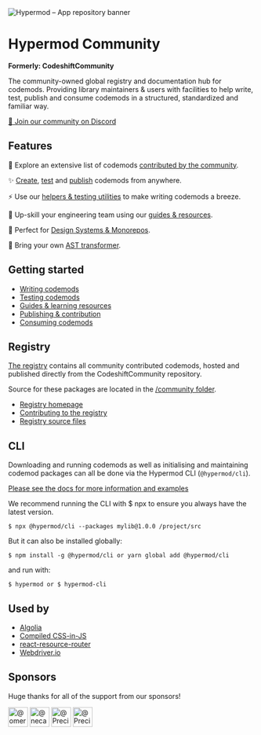 <picture>
  <source media="(prefers-color-scheme: dark)" srcset="https://github.com/hypermod-io/hypermod-community/assets/3030010/f4ec415a-b320-4949-b352-0be9b1666f97">
  <source media="(prefers-color-scheme: light)" srcset="https://github.com/hypermod-io/hypermod-community/assets/3030010/9deed89f-1b24-4914-8007-74551abf40b2">
  <img alt="Hypermod – App repository banner" src="https://github.com/hypermod-io/hypermod-community/assets/3030010/9deed89f-1b24-4914-8007-74551abf40b2">
</picture>

# Hypermod Community

**Formerly: CodeshiftCommunity**

The community-owned global registry and documentation hub for codemods. Providing library maintainers & users with facilities to help write, test, publish and consume codemods in a structured, standardized and familiar way.

[💬 Join our community on Discord](https://discord.gg/XGqmKNZ8Rk)

## Features

🔭 Explore an extensive list of codemods [contributed by the community](https://www.codeshiftcommunity.com/docs/registry).

✨ [Create](https://www.codeshiftcommunity.com/docs/authoring), [test](https://www.codeshiftcommunity.com/docs/testing) and [publish](https://www.codeshiftcommunity.com/docs/consuming) codemods from anywhere.

⚡️ Use our [helpers & testing utilities](https://www.codeshiftcommunity.com/docs/utils) to make writing codemods a breeze.

🧠 Up-skill your engineering team using our [guides & resources](https://www.codeshiftcommunity.com/docs/your-first-codemod).

🎨 Perfect for [Design Systems & Monorepos](https://www.codeshiftcommunity.com/docs/monorepos).

🦄 Bring your own [AST transformer](https://www.codeshiftcommunity.com/docs/css-codemods).

## Getting started

- [Writing codemods](https://hypermod-io.github.io/hypermod-community//docs/authoring)
- [Testing codemods](https://hypermod-io.github.io/hypermod-community//docs/testing)
- [Guides & learning resources](https://hypermod-io.github.io/hypermod-community//docs/your-first-codemod)
- [Publishing & contribution](https://hypermod-io.github.io/hypermod-community//docs/contribution)
- [Consuming codemods](https://hypermod-io.github.io/hypermod-community//docs/consuming)

## Registry

[The registry](https://www.codeshiftcommunity.com/docs/registry) contains all community contributed codemods, hosted and published directly from the CodeshiftCommunity repository.

Source for these packages are located in the [/community folder](https://github.com/hypermod-io/hypermod-community/tree/main/community).

- [Registry homepage](https://www.codeshiftcommunity.com/docs/contribution)
- [Contributing to the registry](https://www.codeshiftcommunity.com/docs/contribution)
- [Registry source files](https://github.com/hypermod-io/hypermod-community/tree/main/community)

## CLI

Downloading and running codemods as well as initialising and maintaining codemod packages can all be done via the Hypermod CLI (`@hypermod/cli`).

[Please see the docs for more information and examples](https://www.codeshiftcommunity.com/docs/cli)

We recommend running the CLI with $ npx to ensure you always have the latest version.

`$ npx @hypermod/cli --packages mylib@1.0.0 /project/src`

But it can also be installed globally:

`$ npm install -g @hypermod/cli or yarn global add @hypermod/cli`

and run with:

`$ hypermod or $ hypermod-cli`

## Used by

- [Algolia](https://www.algolia.com/doc/guides/building-search-ui/upgrade-guides/react/)
- [Compiled CSS-in-JS](https://github.com/atlassian-labs/compiled/tree/master/packages/codemods)
- [react-resource-router](https://github.com/atlassian-labs/react-resource-router/tree/master/codemods)
- [Webdriver.io](https://github.com/webdriverio/codemod)

## Sponsors

Huge thanks for all of the support from our sponsors!

<p>
    <a href="https://github.com/omeraplak"
    ><img
            src="https://avatars.githubusercontent.com/u/1110414?v=4"
            width="40"
            height="40"
            alt="@omeraplak"
    /></a>
    <a href="https://github.com/necatiozmen"
    ><img
            src="https://avatars.githubusercontent.com/u/18739364?v=4"
            width="40"
            height="40"
            alt="@necatiozmen"
    /></a>
    <a href="https://github.com/preciselyalyss"
    ><img
            src="https://avatars1.githubusercontent.com/u/9373485?s=60&amp;v=4"
            width="40"
            height="40"
            alt="@PreciselyAlyss"
    /></a>
    <a href="https://github.com/preciselyalyss"
    ><img
            src="https://avatars.githubusercontent.com/u/1734502?s=70&v=4"
            width="40"
            height="40"
            alt="@PreciselyAlyss"
    /></a>
 </p>
